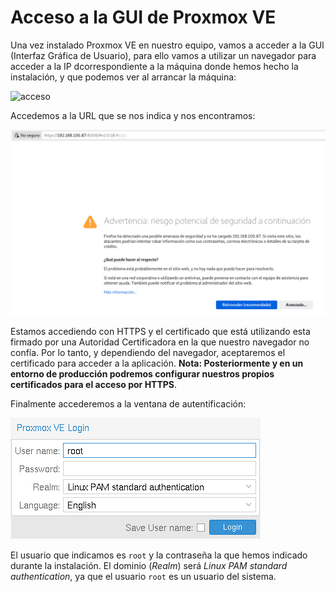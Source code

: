 # Acceso a la GUI de Proxmox VE

Una vez instalado Proxmox VE en nuestro equipo, vamos a acceder a la GUI (Interfaz Gráfica de Usuario), para ello vamos a utilizar un navegador para acceder a la IP dcorrespondiente a la máquina donde hemos hecho la instalación, y que podemos ver al arrancar la máquina:

![acceso](img/acceso.png)

Accedemos a la URL que se nos indica y nos encontramos:

![acceso](img/acceso2.png)

Estamos accediendo con HTTPS y el certificado que está utilizando esta firmado por una Autoridad Certificadora en la que nuestro navegador no confía. Por lo tanto, y dependiendo del navegador, aceptaremos el certificado para acceder a la aplicación. **Nota: Posteriormente y en un entorno de producción podremos configurar nuestros propios certificados para el acceso por HTTPS**.

Finalmente accederemos a la ventana de autentificación:

![acceso](img/acceso3.png)

El usuario que indicamos es `root` y la contraseña la que hemos indicado durante la instalación. El dominio (*Realm*) será *Linux PAM standard authentication*, ya que el usuario `root` es un usuario del sistema.

